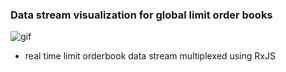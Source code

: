 ### Data stream visualization for global limit order books

![gif](https://github.com/dabaojian1992/cross-exchange-arbitrage-visualizer/blob/master/Animation.gif)

* real time limit orderbook data stream multiplexed using RxJS
